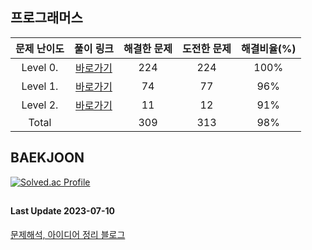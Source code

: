 ## 프로그래머스

| 문제 난이도 |                                           풀이 링크                                            | 해결한 문제 | 도전한 문제 | 해결비율(%) |
| :--: |:------------------------------------------------------------------------------------------:|:------:|:------:|:-------:|
|Level 0.| [바로가기](https://github.com/kangsh9107/CodingTest-Study/blob/main/CodingTest-Java/Level0.md) |  224   |  224   |  100%   |
|Level 1.| [바로가기](https://github.com/kangsh9107/CodingTest-Study/blob/main/CodingTest-Java/Level1.md) |   74   |   77   |   96%   |
|Level 2.| [바로가기](https://github.com/kangsh9107/CodingTest-Study/blob/main/CodingTest-Java/Level2.md) |   11   |   12   |   91%   |
|Total|                                                                                            |  309   |  313   |   98%   |

## BAEKJOON

[![Solved.ac Profile](http://mazassumnida.wtf/api/generate_badge?boj=lushhush)](https://solved.ac/lushhush)

##
#### Last Update 2023-07-10
[문제해석, 아이디어 정리 블로그](https://lush-hush.tistory.com/)